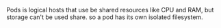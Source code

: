 Pods is logical hosts that use  be shared resources like CPU and RAM, but storage can't be used share. so a pod has its own isolated filesystem.